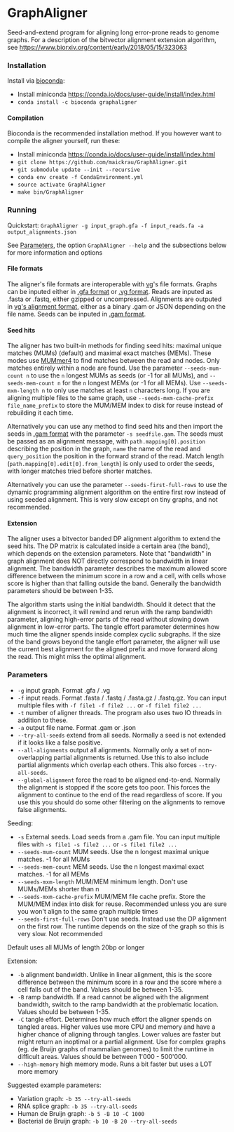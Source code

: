 # GraphAligner

Seed-and-extend program for aligning long error-prone reads to genome graphs. For a description of the bitvector alignment extension algorithm, see https://www.biorxiv.org/content/early/2018/05/15/323063

### Installation

Install via [bioconda](https://bioconda.github.io/):

- Install miniconda https://conda.io/docs/user-guide/install/index.html
- `conda install -c bioconda graphaligner`

#### Compilation

Bioconda is the recommended installation method. If you however want to compile the aligner yourself, run these:

- Install miniconda https://conda.io/docs/user-guide/install/index.html
- `git clone https://github.com/maickrau/GraphAligner.git`
- `git submodule update --init --recursive`
- `conda env create -f CondaEnvironment.yml`
- `source activate GraphAligner`
- `make bin/GraphAligner`

### Running

Quickstart: `GraphAligner -g input_graph.gfa -f input_reads.fa -a output_alignments.json`

See [Parameters](#parameters), the option `GraphAligner --help` and the subsections below for more information and options

#### File formats

The aligner's file formats are interoperable with [vg](https://github.com/vgteam/vg/)'s file formats. Graphs can be inputed either in [.gfa format](https://github.com/GFA-spec/GFA-spec) or [.vg format](https://github.com/vgteam/vg/blob/master/src/vg.proto). Reads are inputed as .fasta or .fastq, either gzipped or uncompressed. Alignments are outputed in [vg's alignment format](https://github.com/vgteam/vg/blob/master/src/vg.proto), either as a binary .gam or JSON depending on the file name. Seeds can be inputed in [.gam format](https://github.com/vgteam/vg/blob/master/src/vg.proto).

#### Seed hits

The aligner has two built-in methods for finding seed hits: maximal unique matches (MUMs) (default) and maximal exact matches (MEMs). These modes use [MUMmer4](https://github.com/mummer4/mummer) to find matches between the read and nodes. Only matches entirely within a node are found. Use the parameter `--seeds-mum-count n` to use the `n` longest MUMs as seeds (or -1 for all MUMs), and `--seeds-mem-count n` for the `n` longest MEMs (or -1 for all MEMs). Use `--seeds-mxm-length n` to only use matches at least `n` characters long. If you are aligning multiple files to the same graph, use `--seeds-mxm-cache-prefix file_name_prefix` to store the MUM/MEM index to disk for reuse instead of rebuilding it each time.

Alternatively you can use any method to find seed hits and then import the seeds in [.gam format](https://github.com/vgteam/vg/blob/master/src/vg.proto) with the parameter `-s seedfile.gam`. The seeds must be passed as an alignment message, with `path.mapping[0].position` describing the position in the graph, `name` the name of the read and `query_position` the position in the forward strand of the read. Match length (`path.mapping[0].edit[0].from_length`) is only used to order the seeds, with longer matches tried before shorter matches.

Alternatively you can use the parameter `--seeds-first-full-rows` to use the dynamic programming alignment algorithm on the entire first row instead of using seeded alignment. This is very slow except on tiny graphs, and not recommended.

#### Extension

The aligner uses a bitvector banded DP alignment algorithm to extend the seed hits. The DP matrix is calculated inside a certain area (the band), which depends on the extension parameters. Note that "bandwidth" in graph alignment does NOT directly correspond to bandwidth in linear alignment. The bandwidth parameter describes the maximum allowed score difference between the minimum score in a row and a cell, with cells whose score is higher than that falling outside the band. Generally the bandwidth parameters should be between 1-35.

The algorithm starts using the initial bandwidth. Should it detect that the alignment is incorrect, it will rewind and rerun with the ramp bandwidth parameter, aligning high-error parts of the read without slowing down alignment in low-error parts. The tangle effort parameter determines how much time the aligner spends inside complex cyclic subgraphs. If the size of the band grows beyond the tangle effort parameter, the aligner will use the current best alignment for the aligned prefix and move forward along the read. This might miss the optimal alignment.

### Parameters

- `-g` input graph. Format .gfa / .vg
- `-f` input reads. Format .fasta / .fastq / .fasta.gz / .fastq.gz. You can input multiple files with `-f file1 -f file2 ...` or `-f file1 file2 ...`
- `-t` number of aligner threads. The program also uses two IO threads in addition to these.
- `-a` output file name. Format .gam or .json
- `--try-all-seeds` extend from all seeds. Normally a seed is not extended if it looks like a false positive.
- `--all-alignments` output all alignments. Normally only a set of non-overlapping partial alignments is returned. Use this to also include partial alignments which overlap each others. This also forces `--try-all-seeds`.
- `--global-alignment` force the read to be aligned end-to-end. Normally the alignment is stopped if the score gets too poor. This forces the alignment to continue to the end of the read regardless of score. If you use this you should do some other filtering on the alignments to remove false alignments.

Seeding:

- `-s` External seeds. Load seeds from a .gam file. You can input multiple files with `-s file1 -s file2 ...` or `-s file1 file2 ...`
- `--seeds-mum-count` MUM seeds. Use the n longest maximal unique matches. -1 for all MUMs
- `--seeds-mem-count` MEM seeds. Use the n longest maximal exact matches. -1 for all MEMs
- `--seeds-mxm-length` MUM/MEM minimum length. Don't use MUMs/MEMs shorter than n
- `--seeds-mxm-cache-prefix` MUM/MEM file cache prefix. Store the MUM/MEM index into disk for reuse. Recommended unless you are sure you won't align to the same graph multiple times
- `--seeds-first-full-rows` Don't use seeds. Instead use the DP alignment on the first row. The runtime depends on the size of the graph so this is very slow. Not recommended

Default uses all MUMs of length 20bp or longer

Extension:

- `-b` alignment bandwidth. Unlike in linear alignment, this is the score difference between the minimum score in a row and the score where a cell falls out of the band. Values should be between 1-35.
- `-B` ramp bandwidth. If a read cannot be aligned with the alignment bandwidth, switch to the ramp bandwidth at the problematic location. Values should be between 1-35.
- `-C` tangle effort. Determines how much effort the aligner spends on tangled areas. Higher values use more CPU and memory and have a higher chance of aligning through tangles. Lower values are faster but might return an inoptimal or a partial alignment. Use for complex graphs (eg. de Bruijn graphs of mammalian genomes) to limit the runtime in difficult areas. Values should be between 1'000 - 500'000.
- `--high-memory` high memory mode. Runs a bit faster but uses a LOT more memory

Suggested example parameters:
- Variation graph: `-b 35 --try-all-seeds`
- RNA splice graph: `-b 35 --try-all-seeds`
- Human de Bruijn graph: `-b 5 -B 10 -C 1000`
- Bacterial de Bruijn graph: `-b 10 -B 20 --try-all-seeds`
